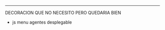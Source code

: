 --------------------------
DECORACION QUE NO NECESITO PERO QUEDARIA BIEN

- js menu agentes desplegable